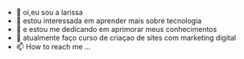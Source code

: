 - 👋 oi,eu sou a larissa
- 🌹 estou interessada em aprender mais sobre tecnologia
- 🌱 e estou me dedicando em aprimorar meus conhecimentos
- 💞️ atualmente faço curso de criaçao de sites com marketing digital
- 📫 How to reach me ...

<!---
larigaby/larigaby is a ✨ special ✨ repository because its `README.md` (this file) appears on your GitHub profile.
You can click the Preview link to take a look at your changes.
--->
